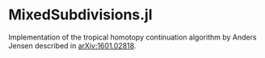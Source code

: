 # MixedSubdivisions.jl


Implementation of the tropical homotopy continuation algorithm by Anders Jensen described in [arXiv:1601.02818](https://arxiv.org/abs/1601.02818).
